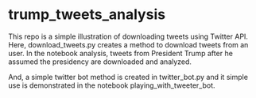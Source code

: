 # trump_tweets_analysis

This repo is a simple illustration of downloading tweets using Twitter API. Here, download_tweets.py creates a method to download tweets from an user. In the notebook analysis, tweets from President Trump after he assumed the presidency are downloaded and analyzed.

And, a simple twitter bot method is created in twitter_bot.py and it simple use is demonstrated in the notebook playing_with_tweeter_bot.
